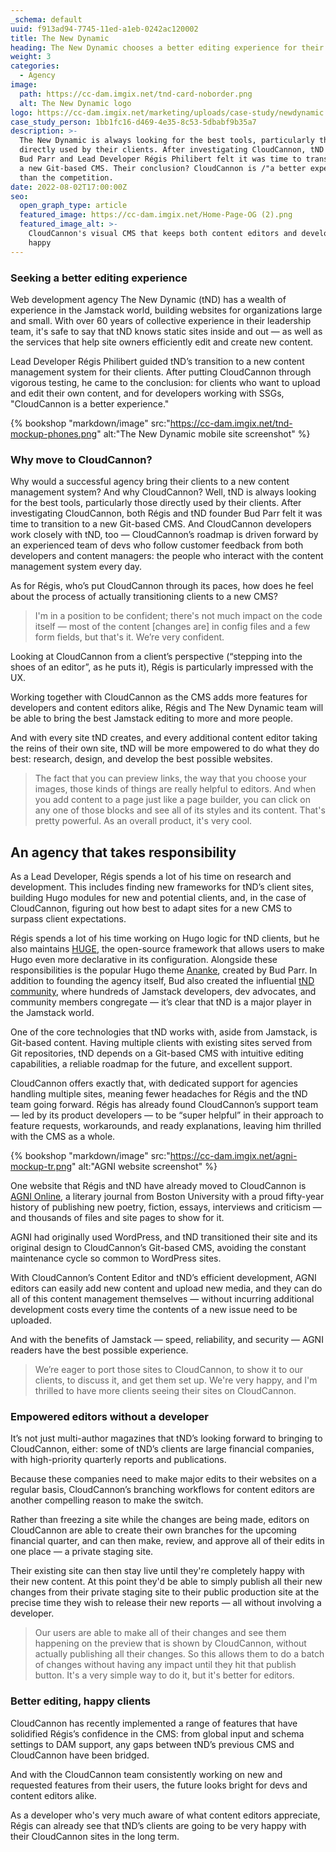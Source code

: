 ```yaml
---
_schema: default
uuid: f913ad94-7745-11ed-a1eb-0242ac120002
title: The New Dynamic
heading: The New Dynamic chooses a better editing experience for their clients
weight: 3
categories:
  - Agency
image:
  path: https://cc-dam.imgix.net/tnd-card-noborder.png
  alt: The New Dynamic logo
logo: https://cc-dam.imgix.net/marketing/uploads/case-study/newdynamic.svg
case_study_person: 1bb1fc16-d469-4e35-8c53-5dbabf9b35a7
description: >-
  The New Dynamic is always looking for the best tools, particularly those
  directly used by their clients. After investigating CloudCannon, tND founder
  Bud Parr and Lead Developer Régis Philibert felt it was time to transition to
  a new Git-based CMS. Their conclusion? CloudCannon is /"a better experience/"
  than the competition.
date: 2022-08-02T17:00:00Z
seo:
  open_graph_type: article
  featured_image: https://cc-dam.imgix.net/Home-Page-OG (2).png
  featured_image_alt: >-
    CloudCannon's visual CMS that keeps both content editors and developers
    happy
---
```

### Seeking a better editing experience

Web development agency The New Dynamic (tND) has a wealth of experience in the Jamstack world, building websites for organizations large and small. With over 60 years of collective experience in their leadership team, it's safe to say that tND knows static sites inside and out — as well as the services that help site owners efficiently edit and create new content.

Lead Developer Régis Philibert guided tND’s transition to a new content management system for their clients. After putting CloudCannon through vigorous testing, he came to the conclusion: for clients who want to upload and edit their own content, and for developers working with SSGs, "CloudCannon is a better experience."

{% bookshop "markdown/image" src:"https://cc-dam.imgix.net/tnd-mockup-phones.png" alt:"The New Dynamic mobile site screenshot" %}

### Why move to CloudCannon?

Why would a successful agency bring their clients to a new content management system? And why CloudCannon? Well, tND is always looking for the best tools, particularly those directly used by their clients. After investigating CloudCannon, both Régis and tND founder Bud Parr felt it was time to transition to a new Git-based CMS. And CloudCannon developers work closely with tND, too — CloudCannon’s roadmap is driven forward by an experienced team of devs who follow customer feedback from both developers and content managers: the people who interact with the content management system every day.

As for Régis, who’s put CloudCannon through its paces, how does he feel about the process of actually transitioning clients to a new CMS?

> I'm in a position to be confident; there's not much impact on the code itself — most of the content \[changes are\] in config files and a few form fields, but that's it. We’re very confident.

Looking at CloudCannon from a client’s perspective (“stepping into the shoes of an editor”, as he puts it), Régis is particularly impressed with the UX.

Working together with CloudCannon as the CMS adds more features for developers and content editors alike, Régis and The New Dynamic team will be able to bring the best Jamstack editing to more and more people.

And with every site tND creates, and every additional content editor taking the reins of their own site, tND will be more empowered to do what they do best: research, design, and develop the best possible websites.

> The fact that you can preview links, the way that you choose your images, those kinds of things are really helpful to editors. And when you add content to a page just like a page builder, you can click on any one of those blocks and see all of its styles and its content. That's pretty powerful. As an overall product, it's very cool.

## An agency that takes responsibility

As a Lead Developer, Régis spends a lot of his time on research and development. This includes finding new frameworks for tND’s client sites, building Hugo modules for new and potential clients, and, in the case of CloudCannon, figuring out how best to adapt sites for a new CMS to surpass client expectations.

Régis spends a lot of his time working on Hugo logic for tND clients, but he also maintains [HUGE](https://github.com/theNewDynamic/huge), the open-source framework that allows users to make Hugo even more declarative in its configuration. Alongside these responsibilities is the popular Hugo theme [Ananke](https://github.com/theNewDynamic/gohugo-theme-ananke), created by Bud Parr. In addition to founding the agency itself, Bud also created the influential [tND community](https://www.thenewdynamic.com/community-and-events/), where hundreds of Jamstack developers, dev advocates, and community members congregate — it’s clear that tND is a major player in the Jamstack world.

One of the core technologies that tND works with, aside from Jamstack, is Git-based content. Having multiple clients with existing sites served from Git repositories, tND depends on a Git-based CMS with intuitive editing capabilities, a reliable roadmap for the future, and excellent support.

CloudCannon offers exactly that, with dedicated support for agencies handling multiple sites, meaning fewer headaches for Régis and the tND team going forward. Régis has already found CloudCannon’s support team — led by its product developers — to be “super helpful” in their approach to feature requests, workarounds, and ready explanations, leaving him thrilled with the CMS as a whole.

{% bookshop "markdown/image" src:"https://cc-dam.imgix.net/agni-mockup-tr.png" alt:"AGNI website screenshot" %}

One website that Régis and tND have already moved to CloudCannon is [AGNI Online](https://agnionline.bu.edu/), a literary journal from Boston University with a proud fifty-year history of publishing new poetry, fiction, essays, interviews and criticism — and thousands of files and site pages to show for it.

AGNI had originally used WordPress, and tND transitioned their site and its original design to CloudCannon’s Git-based CMS, avoiding the constant maintenance cycle so common to WordPress sites.

With CloudCannon’s Content Editor and tND’s efficient development, AGNI editors can easily add new content and upload new media, and they can do all of this content management themselves — without incurring additional development costs every time the contents of a new issue need to be uploaded.

And with the benefits of Jamstack — speed, reliability, and security — AGNI readers have the best possible experience.

> We’re eager to port those sites to CloudCannon, to show it to our clients, to discuss it, and get them set up. We're very happy, and I'm thrilled to have more clients seeing their sites on CloudCannon.

### Empowered editors without a developer

It’s not just multi-author magazines that tND’s looking forward to bringing to CloudCannon, either: some of tND’s clients are large financial companies, with high-priority quarterly reports and publications.

Because these companies need to make major edits to their websites on a regular basis, CloudCannon’s branching workflows for content editors are another compelling reason to make the switch.

Rather than freezing a site while the changes are being made, editors on CloudCannon are able to create their own branches for the upcoming financial quarter, and can then make, review, and approve all of their edits in one place — a private staging site.

Their existing site can then stay live until they're completely happy with their new content. At this point they'd be able to simply publish all their new changes from their private staging site to their public production site at the precise time they wish to release their new reports — all without involving a developer.

> Our users are able to make all of their changes and see them happening on the preview that is shown by CloudCannon, without actually publishing all their changes. So this allows them to do a batch of changes without having any impact until they hit that publish button. It's a very simple way to do it, but it's better for editors.

### Better editing, happy clients

CloudCannon has recently implemented a range of features that have solidified Régis’s confidence in the CMS: from global input and schema settings to DAM support, any gaps between tND’s previous CMS and CloudCannon have been bridged.

And with the CloudCannon team consistently working on new and requested features from their users, the future looks bright for devs and content editors alike.

As a developer who's very much aware of what content editors appreciate, Régis can already see that tND’s clients are going to be very happy with their CloudCannon sites in the long term.